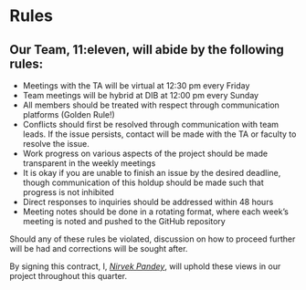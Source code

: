 # Rules

## Our Team, 11:eleven, will abide by the following rules:

- Meetings with the TA will be virtual at 12:30 pm every Friday
- Team meetings will be hybrid at DIB at 12:00 pm every Sunday
- All members should be treated with respect through communication platforms (Golden Rule!)
- Conflicts should first be resolved through communication with team leads. If the issue persists, contact will be made with the TA or faculty to resolve the issue.
- Work progress on various aspects of the project should be made transparent in the weekly meetings
- It is okay if you are unable to finish an issue by the desired deadline, though communication of this holdup should be made such that progress is not inhibited
- Direct responses to inquiries should be addressed within 48 hours
- Meeting notes should be done in a rotating format, where each week’s meeting is noted and pushed to the GitHub repository

Should any of these rules be violated, discussion on how to proceed further will be had and corrections will be sought after.

By signing this contract, I, *<u>Nirvek Pandey</u>*, will uphold these views in our project throughout this quarter.